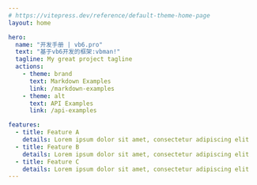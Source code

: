 ```yaml
---
# https://vitepress.dev/reference/default-theme-home-page
layout: home

hero:
  name: "开发手册 | vb6.pro"
  text: "基于vb6开发的框架:vbman!"
  tagline: My great project tagline
  actions:
    - theme: brand
      text: Markdown Examples
      link: /markdown-examples
    - theme: alt
      text: API Examples
      link: /api-examples

features:
  - title: Feature A
    details: Lorem ipsum dolor sit amet, consectetur adipiscing elit
  - title: Feature B
    details: Lorem ipsum dolor sit amet, consectetur adipiscing elit
  - title: Feature C
    details: Lorem ipsum dolor sit amet, consectetur adipiscing elit
---
```


